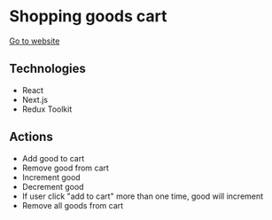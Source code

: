 # Shopping goods cart
[Go to website](https://goods-cart.vercel.app/)

## Technologies
* React
* Next.js
* Redux Toolkit

## Actions
* Add good to cart
* Remove good from cart
* Increment good
* Decrement good
* If user click "add to cart" more than one time, good will increment
* Remove all goods from cart

